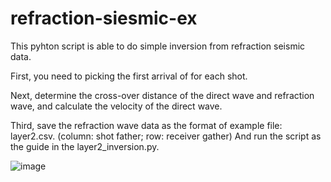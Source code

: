 # refraction-siesmic-ex

This pyhton script is able to do simple inversion from refraction seismic data.

First, you need to picking the first arrival of for each shot.

Next, determine the cross-over distance of the direct wave and refraction wave, and calculate the velocity of the direct wave.

Third, save the refraction wave data as the format of example file: layer2.csv. (column: shot father; row: receiver gather)
And run the script as the guide in the layer2_inversion.py.

![image](https://github.com/sharkbig/refraction-siesmic-ex/edit/main/result.png)


